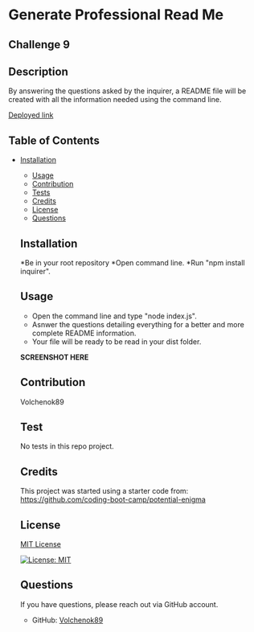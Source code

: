 # Generate Professional Read Me
## Challenge 9
 

  ## Description
  
  By answering the questions asked by the inquirer, a README file will be created with all the information needed using the command line.
  

  [Deployed link](https://github.com/Volchenok89/GenerateProfessionalReadMe)

  ## Table of Contents
* [Installation](#installation)
  * [Usage](#usage)
  * [Contribution](#contribution)
  * [Tests](#tests)
  * [Credits](#credits)
  * [License](#license)
  * [Questions](#questions)

  ## Installation
  
  *Be in your root repository
  *Open command line.
  *Run "npm install inquirer".
  

  ## Usage
  
  * Open the command line and type "node index.js".
  * Asnwer the questions detailing everything for a better and more complete README information.
  * Your file will be ready to be read in your dist folder.
  
  
  ******SCREENSHOT HERE******

  ## Contribution
  Volchenok89


  ## Test
  No tests in this repo project.
 
  ## Credits
  This project was started using a starter code from: https://github.com/coding-boot-camp/potential-enigma
 
  ## License
  [MIT License](https://choosealicense.com/licenses/mit/)
  
  [![License: MIT](https://img.shields.io/badge/License-MIT-yellow.svg)](https://opensource.org/licenses/MIT) 

  ## Questions
  If you have questions, please reach out via GitHub account.
  * GitHub: [Volchenok89](https://github.com/Volchenok89)
 
